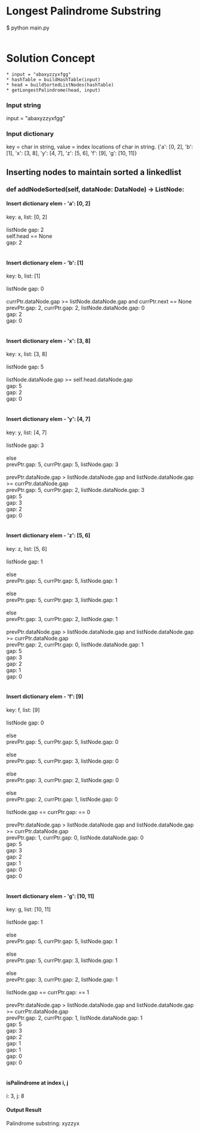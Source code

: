 # Longest Palindrome Substring

$ python main.py <br/>
<br/>

# Solution Concept
    * input = "abaxyzzyxfgg"
    * hashTable = buildHashTable(input)
    * head = buildSortedListNodes(hashTable)
    * getLongestPalindrome(head, input)

### Input string
input = "abaxyzzyxfgg" <br/>

### Input dictionary
key = char in string, value = index locations of char in string.
{'a': [0, 2], 'b': [1], 'x': [3, 8], 'y': [4, 7], 'z': [5, 6], 'f': [9], 'g': [10, 11]}


## Inserting nodes to maintain sorted a linkedlist
### def addNodeSorted(self, dataNode: DataNode) -> ListNode:

#### Insert dictionary elem - 'a': [0, 2]
key: a, list: [0, 2] <br/>
<br/>
listNode gap: 2 <br/>
self.head == None <br/>
gap: 2 <br/>
<br/>

#### Insert dictionary elem - 'b': [1]
key: b, list: [1] <br/>
<br/>
listNode gap: 0 <br/>
<br/>
currPtr.dataNode.gap >= listNode.dataNode.gap and currPtr.next == None <br/>
prevPtr.gap: 2, currPtr.gap: 2, listNode.dataNode.gap: 0 <br/>
gap: 2 <br/>
gap: 0 <br/>
<br/>

#### Insert dictionary elem - 'x': [3, 8]
key: x, list: [3, 8] <br/>
<br/>
listNode gap: 5 <br/>
<br/>
listNode.dataNode.gap >= self.head.dataNode.gap <br/>
gap: 5 <br/>
gap: 2 <br/>
gap: 0 <br/>
<br/>

#### Insert dictionary elem - 'y': [4, 7]
key: y, list: [4, 7] <br/>
<br/>
listNode gap: 3 <br/>
<br/>
else <br/>
prevPtr.gap: 5, currPtr.gap: 5, listNode.gap: 3 <br/>
<br/>
prevPtr.dataNode.gap > listNode.dataNode.gap and listNode.dataNode.gap >= currPtr.dataNode.gap <br/>
prevPtr.gap: 5, currPtr.gap: 2, listNode.dataNode.gap: 3 <br/>
gap: 5 <br/>
gap: 3 <br/>
gap: 2 <br/>
gap: 0 <br/>
<br/>

#### Insert dictionary elem - 'z': [5, 6]
key: z, list: [5, 6] <br/>
<br/>
listNode gap: 1 <br/>
<br/>
else <br/>
prevPtr.gap: 5, currPtr.gap: 5, listNode.gap: 1 <br/>
<br/>
else <br/>
prevPtr.gap: 5, currPtr.gap: 3, listNode.gap: 1 <br/>
<br/>
else <br/>
prevPtr.gap: 3, currPtr.gap: 2, listNode.gap: 1 <br/>
<br/>
prevPtr.dataNode.gap > listNode.dataNode.gap and listNode.dataNode.gap >= currPtr.dataNode.gap <br/>
prevPtr.gap: 2, currPtr.gap: 0, listNode.dataNode.gap: 1 <br/>
gap: 5 <br/>
gap: 3 <br/>
gap: 2 <br/>
gap: 1 <br/>
gap: 0 <br/>
<br/>

#### Insert dictionary elem - 'f': [9]
key: f, list: [9] <br/>
<br/>
listNode gap: 0 <br/>
<br/>
else <br/>
prevPtr.gap: 5, currPtr.gap: 5, listNode.gap: 0 <br/>
<br/>
else <br/>
prevPtr.gap: 5, currPtr.gap: 3, listNode.gap: 0 <br/>
<br/>
else <br/>
prevPtr.gap: 3, currPtr.gap: 2, listNode.gap: 0 <br/>
<br/>
else <br/>
prevPtr.gap: 2, currPtr.gap: 1, listNode.gap: 0 <br/>
<br/>
listNode.gap == currPtr.gap: == 0 <br/>
<br/>
prevPtr.dataNode.gap > listNode.dataNode.gap and listNode.dataNode.gap >= currPtr.dataNode.gap <br/>
prevPtr.gap: 1, currPtr.gap: 0, listNode.dataNode.gap: 0 <br/>
gap: 5 <br/>
gap: 3 <br/>
gap: 2 <br/>
gap: 1 <br/>
gap: 0 <br/>
gap: 0 <br/>
<br/>

#### Insert dictionary elem - 'g': [10, 11]
key: g, list: [10, 11] <br/>
<br/>
listNode gap: 1 <br/>
<br/>
else <br/>
prevPtr.gap: 5, currPtr.gap: 5, listNode.gap: 1 <br/>
<br/>
else <br/>
prevPtr.gap: 5, currPtr.gap: 3, listNode.gap: 1 <br/>
<br/>
else <br/>
prevPtr.gap: 3, currPtr.gap: 2, listNode.gap: 1 <br/>
<br/>
listNode.gap == currPtr.gap: == 1 <br/>
<br/>
prevPtr.dataNode.gap > listNode.dataNode.gap and listNode.dataNode.gap >= currPtr.dataNode.gap <br/>
prevPtr.gap: 2, currPtr.gap: 1, listNode.dataNode.gap: 1 <br/>
gap: 5 <br/>
gap: 3 <br/>
gap: 2 <br/>
gap: 1 <br/>
gap: 1 <br/>
gap: 0 <br/>
gap: 0 <br/>
<br/>

#### isPalindrome at index i, j
i: 3, j: 8 <br/>

#### Output Result
Palindrome substring: xyzzyx <br/>
<br/>